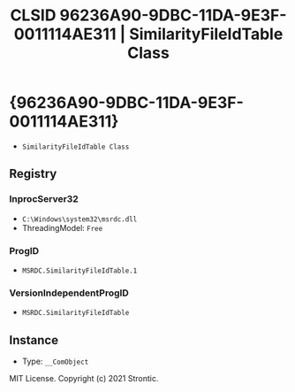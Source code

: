 ﻿---
title: "CLSID 96236A90-9DBC-11DA-9E3F-0011114AE311 | SimilarityFileIdTable Class"
excerpt: What is COM-Object CLSID 96236A90-9DBC-11DA-9E3F-0011114AE311?
---

# {96236A90-9DBC-11DA-9E3F-0011114AE311}

* `SimilarityFileIdTable Class`

## Registry


### InprocServer32

* `C:\Windows\system32\msrdc.dll`
* ThreadingModel: `Free`

### ProgID

* `MSRDC.SimilarityFileIdTable.1`

### VersionIndependentProgID

* `MSRDC.SimilarityFileIdTable`

## Instance

* Type: `__ComObject`

MIT License. Copyright (c) 2021 Strontic.


